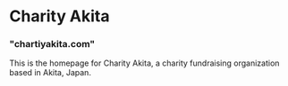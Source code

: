 # Charity Akita

### "chartiyakita.com"

This is the homepage for Charity Akita, a charity fundraising organization based in Akita, Japan. 
